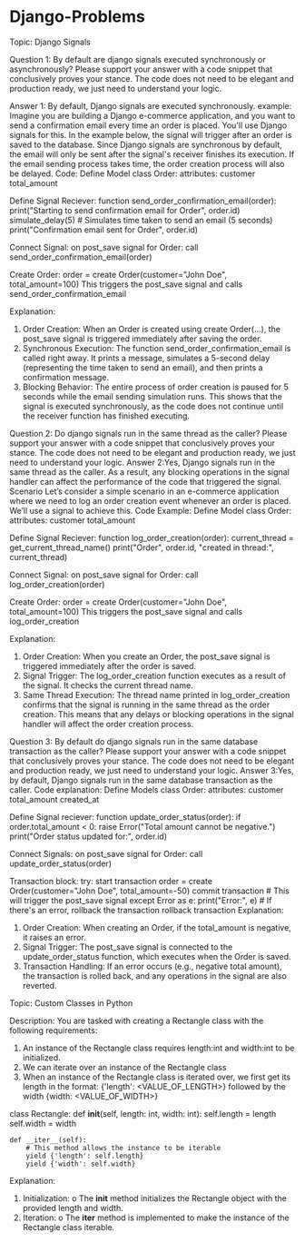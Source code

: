 # Django-Problems
Topic: Django Signals

Question 1: By default are django signals executed synchronously or asynchronously? Please support your answer with a code snippet that conclusively proves your stance. The code does not need to be elegant and production ready, we just need to understand your logic.

Answer 1: By default, Django signals are executed synchronously. 
example: Imagine you are building a Django e-commerce application, and you want to send a confirmation email every time an order is placed. You'll use Django signals for this.
In the example below, the signal will trigger after an order is saved to the database. Since Django signals are synchronous by default, the email will only be sent after the signal's receiver finishes its execution. If the email sending process takes time, the order creation process will also be delayed.
Code: 
Define Model
class Order:
    attributes:
        customer
        total_amount

Define Signal Reciever:
function send_order_confirmation_email(order):
    print("Starting to send confirmation email for Order", order.id)
    simulate_delay(5)  # Simulates time taken to send an email (5 seconds)
    print("Confirmation email sent for Order", order.id)

Connect Signal: 
on post_save signal for Order:
    call send_order_confirmation_email(order)

Create Order:
order = create Order(customer="John Doe", total_amount=100)
This triggers the post_save signal and calls send_order_confirmation_email

Explanation:
1.	Order Creation: When an Order is created using create Order(...), the post_save signal is triggered immediately after saving the order.
2.	Synchronous Execution: The function send_order_confirmation_email is called right away. It prints a message, simulates a 5-second delay (representing the time taken to send an email), and then prints a confirmation message.
3.	Blocking Behavior: The entire process of order creation is paused for 5 seconds while the email sending simulation runs. This shows that the signal is executed synchronously, as the code does not continue until the receiver function has finished executing.


Question 2: Do django signals run in the same thread as the caller? Please support your answer with a code snippet that conclusively proves your stance. The code does not need to be elegant and production ready, we just need to understand your logic.
Answer 2:Yes, Django signals run in the same thread as the caller. As a result, any blocking operations in the signal handler can affect the performance of the code that triggered the signal.
Scenario
Let’s consider a simple scenario in an e-commerce application where we need to log an order creation event whenever an order is placed. We’ll use a signal to achieve this.
Code Example:
Define Model
class Order:
    attributes:
        customer
        total_amount

Define Signal Reciever:
function log_order_creation(order):
    current_thread = get_current_thread_name()
    print("Order", order.id, "created in thread:", current_thread)

Connect Signal:
on post_save signal for Order:
    call log_order_creation(order)

Create Order:
order = create Order(customer="John Doe", total_amount=100)
This triggers the post_save signal and calls log_order_creation

Explanation:
1.	Order Creation: When you create an Order, the post_save signal is triggered immediately after the order is saved.
2.	Signal Trigger: The log_order_creation function executes as a result of the signal. It checks the current thread name.
3.	Same Thread Execution: The thread name printed in log_order_creation confirms that the signal is running in the same thread as the order creation. This means that any delays or blocking operations in the signal handler will affect the order creation process.


Question 3: By default do django signals run in the same database transaction as the caller? Please support your answer with a code snippet that conclusively proves your stance. The code does not need to be elegant and production ready, we just need to understand your logic.
Answer 3:Yes, by default, Django signals run in the same database transaction as the caller.
Code explanation: 
Define Models
class Order:
    attributes:
        customer
        total_amount
        created_at

Define Signal reciever:
function update_order_status(order):
    if order.total_amount < 0:
        raise Error("Total amount cannot be negative.")
    print("Order status updated for:", order.id)

Connect Signals:
on post_save signal for Order:
    call update_order_status(order)

Transaction block: 
try:
    start transaction
    order = create Order(customer="John Doe", total_amount=-50)
    commit transaction  # This will trigger the post_save signal
except Error as e:
    print("Error:", e)  # If there's an error, rollback the transaction
    rollback transaction
Explanation:
1.	Order Creation: When creating an Order, if the total_amount is negative, it raises an error.
2.	Signal Trigger: The post_save signal is connected to the update_order_status function, which executes when the Order is saved.
3.	Transaction Handling: If an error occurs (e.g., negative total amount), the transaction is rolled back, and any operations in the signal are also reverted.




Topic: Custom Classes in Python

Description: You are tasked with creating a Rectangle class with the following requirements:

1.	An instance of the Rectangle class requires length:int and width:int to be initialized.
2.	We can iterate over an instance of the Rectangle class 
3.	When an instance of the Rectangle class is iterated over, we first get its length in the format: {'length': <VALUE_OF_LENGTH>} followed by the width {width: <VALUE_OF_WIDTH>}

class Rectangle:
    def __init__(self, length: int, width: int):
        self.length = length
        self.width = width

    def __iter__(self):
        # This method allows the instance to be iterable
        yield {'length': self.length}
        yield {'width': self.width}

Explanation:
1.	Initialization:
o	The __init__ method initializes the Rectangle object with the provided length and width.
2.	Iteration:
o	The __iter__ method is implemented to make the instance of the Rectangle class iterable. 

